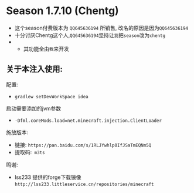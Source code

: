# Season 1.7.10 (Chentg)

* 这个season付费版本为 `QQ645636194` 所销售, 改名的原因是因为`QQ645636194`
* 十分讨厌Chentg这个人,`QQ645636194`坚持让`我`把`season`改为`chentg`
* * 其功能全由`我`来开发


## 关于本注入使用:

配置:
* `gradlew setDevWorkSpace idea`

启动需要添加的jvm参数
* `-Dfml.coreMods.load=net.minecraft.injection.ClientLoader`

施放版本:
* 链接: `https://pan.baidu.com/s/1RLJYwhlp0IfJSaTmEQNm5Q ` 
* 提取码:` m3ts`

鸣谢:
* lss233 提供的forge下载镜像 `http://lss233.littleservice.cn/repositories/minecraft`
